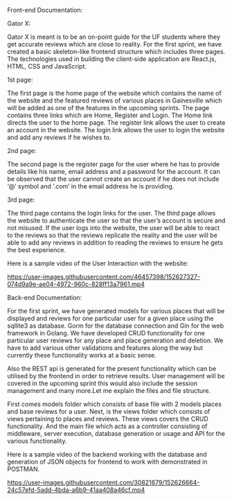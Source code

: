 Front-end Documentation:

Gator X:

Gator X is meant is to be an on-point guide for the UF students where they get accurate reviews which are close to reality. For the first sprint, we have created a basic skeleton-like frontend structure which includes three pages. The technologies used in building the client-side application are React.js, HTML, CSS and JavaScript.

1st page:

The first page is the home page of the website which contains the name of the website and the featured reviews of various places in Gainesville which will be added as one of the features in the upcoming sprints. The page contains three links which are Home, Register and Login. The Home link directs the user to the home page. The register link allows the user to create an account in the website. The login link allows the user to login the website and add any reviews if he wishes to. 

2nd page:

The second page is the register page for the user where he has to provide details like his name, email address and a password for the account. It can be observed that the user cannot create an account if he does not include ‘@’ symbol and ‘.com’ in the email address he is providing.

3rd page:

The third page contains the login links for the user. The third page allows the website to authenticate the user so that the user’s account is secure and not misused. If the user logs into the website, the user will be able to react to the reviews so that the reviews replicate the reality and the user will be able to add any reviews in addition to reading the reviews to ensure he gets the best experience.

Here is a sample video of the User Interaction with the website:

https://user-images.githubusercontent.com/46457398/152627327-074d9a9e-ae04-4972-960c-828ff13a7961.mp4

Back-end Documentation:

For the first sprint, we have generated models for various places that will be displayed and reviews for one particular user for a given place using the sqllite3 as database. Gorm for the database connection and Gin for the web framework in Golang. We have developed CRUD functionality for one particular user reviews for any place and place generation and deletion. We have to add various other validations and features along the way but currently these functionality works at a basic sense.

Also the REST api is generated for the present functionality which can be utilised by the frontend in order to retrieve results. User management will be covered in the upcoming sprint this would also include the session management and many more.Let me explain the files and file structure. 

First comes models folder which consists of base file with 2 models places and base reviews for a user. Next, is the views folder which consists of views pertaining to places and reviews. These views covers the CRUD functionality. And the main file which acts as a controller consisting of middleware, server execution, database generation or usage and API for the various functionality. 

Here is a sample video of the backend working with the database and generation of JSON objects for frontend to work with demonstrated in POSTMAN.


https://user-images.githubusercontent.com/30821679/152626664-24c57efd-5add-4bda-a6b9-41aa408a46cf.mp4



